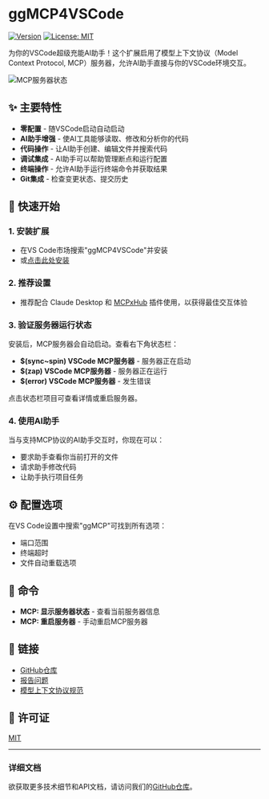 # ggMCP4VSCode

[![Version](https://img.shields.io/badge/version-1.0.2-blue.svg)](https://github.com/bugstan/ggMCP4VSCode)
[![License: MIT](https://img.shields.io/badge/License-MIT-yellow.svg)](https://github.com/bugstan/ggMCP4VSCode/blob/main/LICENSE)

为你的VSCode超级充能AI助手！这个扩展启用了模型上下文协议（Model Context Protocol, MCP）服务器，允许AI助手直接与你的VSCode环境交互。

![MCP服务器状态](https://raw.githubusercontent.com/bugstan/ggMCP4VSCode/main/images/status-bar.png)

## ✨ 主要特性

- **零配置** - 随VSCode启动自动启动
- **AI助手增强** - 使AI工具能够读取、修改和分析你的代码
- **代码操作** - 让AI助手创建、编辑文件并搜索代码
- **调试集成** - AI助手可以帮助管理断点和运行配置
- **终端操作** - 允许AI助手运行终端命令并获取结果
- **Git集成** - 检查变更状态、提交历史

## 🚀 快速开始

### 1. 安装扩展

- 在VS Code市场搜索"ggMCP4VSCode"并安装
- 或[点击此处安装](vscode:extension/bugstan.ggMCP4VSCode)

### 2. 推荐设置

- 推荐配合 Claude Desktop 和 [MCPxHub](https://github.com/bugstan/MCPxHub) 插件使用，以获得最佳交互体验

### 3. 验证服务器运行状态

安装后，MCP服务器会自动启动。查看右下角状态栏：

- **$(sync~spin) VSCode MCP服务器** - 服务器正在启动
- **$(zap) VSCode MCP服务器** - 服务器正在运行
- **$(error) VSCode MCP服务器** - 发生错误

点击状态栏项目可查看详情或重启服务器。

### 4. 使用AI助手

当与支持MCP协议的AI助手交互时，你现在可以：
- 要求助手查看你当前打开的文件
- 请求助手修改代码
- 让助手执行项目任务

## ⚙️ 配置选项

在VS Code设置中搜索"ggMCP"可找到所有选项：

- 端口范围
- 终端超时
- 文件自动重载选项

## 📄 命令

- **MCP: 显示服务器状态** - 查看当前服务器信息
- **MCP: 重启服务器** - 手动重启MCP服务器

## 🔗 链接

- [GitHub仓库](https://github.com/bugstan/ggMCP4VSCode)
- [报告问题](https://github.com/bugstan/ggMCP4VSCode/issues)
- [模型上下文协议规范](https://github.com/microsoft/model-context-protocol)

## 📝 许可证

[MIT](LICENSE)

---

### 详细文档

欲获取更多技术细节和API文档，请访问我们的[GitHub仓库](https://github.com/bugstan/ggMCP4VSCode)。